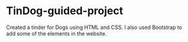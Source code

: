 # TinDog-guided-project
Created a tinder for Dogs using HTML and CSS. I also used Bootstrap to add some of the elements in the website.

